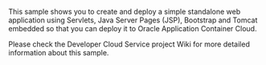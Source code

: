 This sample shows you to create and deploy a simple standalone web application using Servlets, Java Server Pages (JSP), Bootstrap and Tomcat embedded so that you can deploy it to Oracle Application Container Cloud. 

Please check the Developer Cloud Service project Wiki for more detailed information about this sample.

